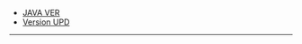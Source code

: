 <ul class="menumd">
    <li class="center text"><a href="#mc_java_en" class="center text">JAVA VER</a></li>
    <li class="center text"><a href="#mc_version_en" class="center text">Version UPD</a></li>
</ul>

<div id="mc_java_cn" style="display: none;">

## ➡️ Java versions required to run

- **[1.0 ~ 1.11.x]** ~~Can use [Java 6](https://www.oracle.com/java/technologies/javase-java-archive-javase6-downloads.html) and [Java 7](https://www.oracle.com/java/technologies/javase/javase7-archive-downloads.html)~~，Recommend **[Java 8](https://sdlc-esd.oracle.com/ESD6/JSCDL/jdk/8u421-b09/d8aa705069af427f9b83e66b34f5e380/JavaSetup8u421.exe?GroupName=JSC\\\\&FilePath=/ESD6/JSCDL/jdk/8u421-b09/d8aa705069af427f9b83e66b34f5e380/JavaSetup8u421.exe\\\\&BHost=javadl.sun.com\\\\&File=JavaSetup8u421.exe\\\\&AuthParam=1721620258_ef8af9a331f074e13a8d495ebcacc50c\\\\&ext=.exe)**；
- **[1.12(17w13a) ~ 1.16.5(1.17-21w18a)]** Required **[Java 8](https://sdlc-esd.oracle.com/ESD6/JSCDL/jdk/8u421-b09/d8aa705069af427f9b83e66b34f5e380/JavaSetup8u421.exe?GroupName=JSC\\\\&FilePath=/ESD6/JSCDL/jdk/8u421-b09/d8aa705069af427f9b83e66b34f5e380/JavaSetup8u421.exe\\\\&BHost=javadl.sun.com\\\\&File=JavaSetup8u421.exe\\\\&AuthParam=1721620258_ef8af9a331f074e13a8d495ebcacc50c\\\\&ext=.exe)**；
- **[1.17(21w19a) ~ 1.17.1]** Required **[Java 16](https://www.oracle.com/java/technologies/javase/jdk16-archive-downloads.html)**，Most of the components are **also compatible [Java 17](https://www.oracle.com/java/technologies/javase/jdk17-archive-downloads.html)**；
- **[1.18(1.18-pre2) ~ 1.20.4]** Required **[Java 17](https://www.oracle.com/java/technologies/javase/jdk17-archive-downloads.html)**；
- **[1.20.5(24w14a) and above]** Required **[Java 21](https://www.oracle.com/java/technologies/javase/jdk21-archive-downloads.html)**。

---

### ⚠️ Notes

- Java 6, Java 7, Java 16 **needs to login to the oracle network** to download; Java 8, Java 17, Java 21 **does not**.

- Java 7 and above can run on Mac. Java 7 and above can run on Mac. **Oracle Java 8 requires administrator permission to install** Java 7 and above can run on Mac. **Oracle Java 8 requires administrator permission to install** Java 7 and above can run on Mac. **Oracle Java 8 requires administrator permission to install**

- Java downloading tutorials for **Linux** [⏭️](https://cn.linux-console.net/?p=31017)

</div>

---

<div id="mc_version_cn" style="display: none;">

## ➡️ Minecraft Development History

### ℹ️ Preview Version

- **Pre-Classic[2 versions]**: The first version of Minecraft, made by **grass, dirt, stone, and you(Steve)**;
- **Classic[2 versions]**: Added **iron ore, tree and obsidian**;
- **Indev[2 versions]**: Added **survival mode, inventory and crafting table**;
- **Infdev[2 versions]**: Added **infinity world and caves**;
- **Alpha[2 versions]**: Added **biomes and the nether**;
- **Beta[2 versions]**: Added **creative mode and original villages**;

---

### ℹ️ Official Versions (important updates only)

- **1.0**: Added **the end and animal breeding**;
- **1.1**: Added **spawner eggs**;
- **1.2.1**: Added **forest biome**;
- **1.3.1**: Added **villager trading system, desert biome and jungle temple**;
- **1.4.2**: Added **witch, carrot, potato, pumpkin pie, night vision and invisibility potion**;
- **1.5**: Added **redstone system and quartz-related items**;
- **1.6**: Added **horse**;
- **1.7**: Added **flower, color system, more block textures, types and lots of biomes**;
- **1.8**: Added **the ocean monument and Alex**;
- **1.9**: Added **PvP system, the end city and elytra**;
- **1.10**: Added **snowy plain biome**；
- **1.11**: Added **wandering trader**；
- **1.12**: Added **more colors, terracotta**；
- **1.13**: Added **more underwater mobs(dolphins, corals) and completely ocean system, gem system and the heart of the sea**；
- **1.14**: Added **Panda and Fox, Pillager System and Pillager Outpost Building**;
- **1.15**: Added **Bee and Honey System**;
- - **1.16**: \*\* Nether block material changes\*\*, add **piglins and other creatures, add netherite and tokens, add 4 new biomes**;
- **1.17**: Added **more underground biomes, cave block additions, tinted glass, copper and its tokens, cuckoo related blocks, etc.**;
- **1.18**: Added **more cave types and mountain terrain generation is more realistic**;
- **1.19** ：添加了**红树林沼泽和深暗之域生态系统、远古城市结构及其相关方块和物品和坚守者、悦灵**；
- **1.20** ：添加**樱花、竹林生态群系、嗅探兽（蛋）、瓶子草、火把花等多种植物、更改了合金武器装备制作方式并添加锻造模板、以及考古系统**；
- **1.20.3** ：添加**陶罐，内置数据包中加入了合成器、铜块和凝灰岩的变种方块、试炼刷怪笼、旋风人、试炼密室结构**；
- **1.20.5** ：加入了**犰狳、犰狳鳞甲、狼铠以及狼的变种**；
- **1.21** ：加入了**试炼密室结构，新生物旋风人和沼骸，不祥事件，以及大量的新方块与新物品**。

</div>
